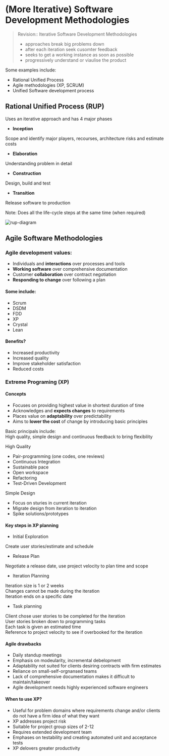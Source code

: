 # (More Iterative) Software Development Methodologies 

> Revision:: Iterative Software Development Methodologies
> * approaches break big problems down  
> * after each iteration seek cusomter feedback 
> * seeks to get a working instance as soon as possible 
> * progressively understand or viaulise the product  

Some examples include: 
* Rational Unified Process 
* Agile methodologies (XP, SCRUM) 
* Unified Software development process  

## Rational Unified Process (RUP)
Uses an iterative approach and has 4 major phases

* **Inception**

Scope and identify major players, recourses, architecture risks and estimate costs 

* **Elaboration**

Understanding problem in detail 

* **Construction**

 Design, build and test

* **Transition**

Release software to production

Note: Does all the life-cycle steps at the same time (when required) 

![rup-diagram](/images/rup.png) 


## Agile Software Methodologies

### Agile development values: 
* Individuals and **interactions** over processes and tools 
* **Working software** over comprehensive documentation 
* Customer **collaboration** over contract negotiation 
* **Responding to change** over following a plan 

#### Some include: 
* Scrum
* DSDM 
* FDD 
* XP 
* Crystal 
* Lean 

#### Benefits? 

* Increased productivity 
* Increased quality 
* Improve stakeholder satisfaction
* Reduced costs 

### Extreme Programing (XP) 

#### Concepts 
* Focuses on providing highest value in shortest duration of time
* Acknowledges and **expects changes** to requirements 
* Places value on **adaptability** over predictability 
* Aims to **lower the cost** of change by introducing basic principles

Basic principals include:   
High quality, simple design and continuous feedback to bring flexibility 

High Quality
* Pair-programming (one codes, one reviews) 
* Continuous Integration
* Sustainable pace 
* Open workspace
* Refactoring 
* Test-Driven Development 

Simple Design
* Focus on sturies in current iteration
* Migrate design from iteration to iteration 
* Spike solutions/prototypes 

#### Key steps in XP planning 
* Initial Exploration 

Create user stories/estimate and schedule 
* Release Plan 

Negotiate a release date, use project velocity to plan time and scope  

* Iteration Planning 

Iteration size is 1 or 2 weeks   
Changes cannot be made during the iteration   
Iteration ends on a specific date   

* Task planning 

Client chose user stories to be completed for the iteration   
User stories broken down to programming tasks   
Each task is given an estimated time  
Reference to project velocity to see if overbooked for the iteration 

#### Agile drawbacks
* Daily standup meetings 
* Emphasis on modeularity, incremental debelopment 
* Adaptability not suited for clients desiring contracts with firm estimates 
* Reliance on small-self-orgnansed teams 
* Lack of comprehensive documentation makes it difficult to maintain/takeover
* Agile development needs highly experienced software engineers 

#### When to use XP? 
* Useful for problem domains where requirements change and/or clients do not have a firm idea of what they want 
* XP addresses project risk 
* Suitable for project group sizes of 2-12 
* Requires extended development team 
* Emphases on testability and creating automated unit and acceptance tests
* XP delovers greater productivity 